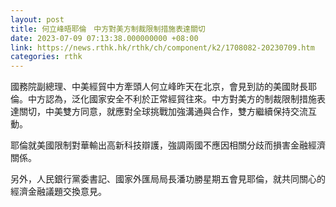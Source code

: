 ```yaml
---
layout: post
title: 何立峰晤耶倫　中方對美方制裁限制措施表達關切
date: 2023-07-09 07:13:38.000000000 +08:00
link: https://news.rthk.hk/rthk/ch/component/k2/1708082-20230709.htm
categories: rthk
---
```


國務院副總理、中美經貿中方牽頭人何立峰昨天在北京，會見到訪的美國財長耶倫。中方認為，泛化國家安全不利於正常經貿往來。中方對美方的制裁限制措施表達關切，中美雙方同意，就應對全球挑戰加強溝通與合作，雙方繼續保持交流互動。

耶倫就美國限制對華輸出高新科技辯護，強調兩國不應因相關分歧而損害金融經濟關係。

另外，人民銀行黨委書記、國家外匯局局長潘功勝星期五會見耶倫，就共同關心的經濟金融議題交換意見。
